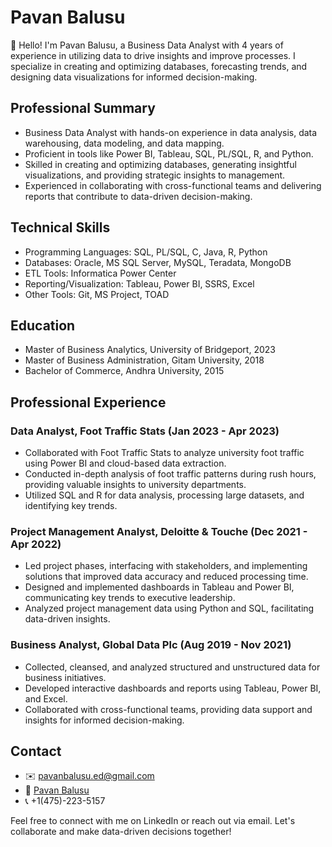 # Pavan Balusu
👋 Hello! I'm Pavan Balusu, a Business Data Analyst with 4 years of experience in utilizing data to drive insights and improve processes. I specialize in creating and optimizing databases, forecasting trends, and designing data visualizations for informed decision-making.

## Professional Summary
- Business Data Analyst with hands-on experience in data analysis, data warehousing, data modeling, and data mapping.
- Proficient in tools like Power BI, Tableau, SQL, PL/SQL, R, and Python.
- Skilled in creating and optimizing databases, generating insightful visualizations, and providing strategic insights to management.
- Experienced in collaborating with cross-functional teams and delivering reports that contribute to data-driven decision-making.

## Technical Skills
- Programming Languages: SQL, PL/SQL, C, Java, R, Python
- Databases: Oracle, MS SQL Server, MySQL, Teradata, MongoDB
- ETL Tools: Informatica Power Center
- Reporting/Visualization: Tableau, Power BI, SSRS, Excel
- Other Tools: Git, MS Project, TOAD

## Education
- Master of Business Analytics, University of Bridgeport, 2023
- Master of Business Administration, Gitam University, 2018
- Bachelor of Commerce, Andhra University, 2015

## Professional Experience

### Data Analyst, Foot Traffic Stats (Jan 2023 - Apr 2023)
- Collaborated with Foot Traffic Stats to analyze university foot traffic using Power BI and cloud-based data extraction.
- Conducted in-depth analysis of foot traffic patterns during rush hours, providing valuable insights to university departments.
- Utilized SQL and R for data analysis, processing large datasets, and identifying key trends.

### Project Management Analyst, Deloitte & Touche (Dec 2021 - Apr 2022)
- Led project phases, interfacing with stakeholders, and implementing solutions that improved data accuracy and reduced processing time.
- Designed and implemented dashboards in Tableau and Power BI, communicating key trends to executive leadership.
- Analyzed project management data using Python and SQL, facilitating data-driven insights.

### Business Analyst, Global Data Plc (Aug 2019 - Nov 2021)
- Collected, cleansed, and analyzed structured and unstructured data for business initiatives.
- Developed interactive dashboards and reports using Tableau, Power BI, and Excel.
- Collaborated with cross-functional teams, providing data support and insights for informed decision-making.

## Contact
- ✉️ pavanbalusu.ed@gmail.com
- 🔗 [Pavan Balusu](https://www.linkedin.com/in/pavan-balusu)
- 📞 +1(475)-223-5157

Feel free to connect with me on LinkedIn or reach out via email. Let's collaborate and make data-driven decisions together!
